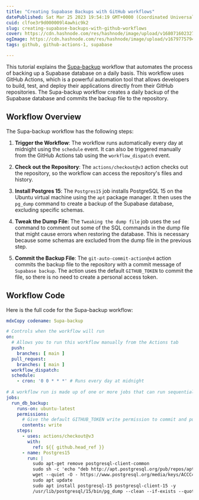 ```yaml
---
title: "Creating Supabase Backups with GitHub workflows"
datePublished: Sat Mar 25 2023 19:54:19 GMT+0000 (Coordinated Universal Time)
cuid: clfoe3r9d000009l4awhic9k2
slug: creating-supabase-backups-with-github-workflows
cover: https://cdn.hashnode.com/res/hashnode/image/upload/v1680716023276/3843943e-3625-4933-abb3-77cb76504be3.avif
ogImage: https://cdn.hashnode.com/res/hashnode/image/upload/v1679775794963/061dfaa5-cf30-491e-9a7a-72fdb5fc7a1f.png
tags: github, github-actions-1, supabase

---
```


This tutorial explains the [Supa-backup](https://github.com/mansueli/Supa-Backup) workflow that automates the process of backing up a Supabase database on a daily basis. This workflow uses GitHub Actions, which is a powerful automation tool that allows developers to build, test, and deploy their applications directly from their GitHub repositories. The Supa-backup workflow creates a daily backup of the Supabase database and commits the backup file to the repository.

## **Workflow Overview**

The Supa-backup workflow has the following steps:

1. **Trigger the Workflow**: The workflow runs automatically every day at midnight using the `schedule` event. It can also be triggered manually from the GitHub Actions tab using the `workflow_dispatch` event.
    
2. **Check out the Repository**: The `actions/checkout@v3` action checks out the repository, so the workflow can access the repository's files and history.
    
3. **Install Postgres 15**: The `Postgres15` job installs PostgreSQL 15 on the Ubuntu virtual machine using the `apt` package manager. It then uses the `pg_dump` command to create a backup of the Supabase database, excluding specific schemas.
    
4. **Tweak the Dump File**: The `Tweaking the dump file` job uses the `sed` command to comment out some of the SQL commands in the dump file that might cause errors when restoring the database. This is necessary because some schemas are excluded from the dump file in the previous step.
    
5. **Commit the Backup File**: The `git-auto-commit-action@v4` action commits the backup file to the repository with a commit message of `Supabase backup`. The action uses the default `GITHUB_TOKEN` to commit the file, so there is no need to create a personal access token.
    

## **Workflow Code**

Here is the full code for the Supa-backup workflow:

```yaml
mdxCopy codename: Supa-backup

# Controls when the workflow will run
on:
  # Allows you to run this workflow manually from the Actions tab
  push:
    branches: [ main ]
  pull_request:
    branches: [ main ]
  workflow_dispatch:
  schedule:
    - cron: '0 0 * * *' # Runs every day at midnight
    
# A workflow run is made up of one or more jobs that can run sequentially or in parallel
jobs:
  run_db_backup:
    runs-on: ubuntu-latest
    permissions:
      # Give the default GITHUB_TOKEN write permission to commit and push the changed files back to the repository.
      contents: write
    steps:
      - uses: actions/checkout@v3
        with:
          ref: ${{ github.head_ref }}
      - name: Postgres15 
        run: |
          sudo apt-get remove postgresql-client-common
          sudo sh -c 'echo "deb http://apt.postgresql.org/pub/repos/apt $(lsb_release -cs)-pgdg main" > /etc/apt/sources.list.d/pgdg.list'
          wget --quiet -O - https://www.postgresql.org/media/keys/ACCC4CF8.asc | sudo tee /etc/apt/trusted.gpg.d/pgdg.asc &>/dev/null
          sudo apt update
          sudo apt install postgresql-15 postgresql-client-15 -y
          /usr/lib/postgresql/15/bin/pg_dump --clean --if-exists --quote-all-identifiers --schema '*' --exclude-schema 'extensions|graphql|graphql_public|net|pgbouncer|pgsodium|pgsodium_masks|realtime|supabase_functions|storage|pg_*|information_schema' -d postgres://postgres:${{ secrets.SUPABASE_PASSWORD }}@${{ secrets.SUPABASE
```